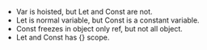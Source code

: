 <!-- JavaScript - https://bigfrontend.dev/question/var-vs-let-vs-const -->

- Var is hoisted, but Let and Const are not.
- Let is normal variable, but Const is a constant variable.
- Const freezes in object only ref, but not all object.
- Let and Const has {} scope.
